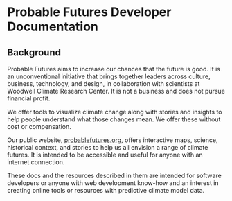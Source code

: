 # Probable Futures Developer Documentation

## Background

Probable Futures aims to increase our chances that the future is good. It is an unconventional initiative that brings together leaders across culture, business, technology, and design, in collaboration with scientists at Woodwell Climate Research Center. It is not a business and does not pursue financial profit.

We offer tools to visualize climate change along with stories and insights to help people understand what those changes mean. We offer these without cost or compensation.

Our public website, [probablefutures.org](https://probablefutures.org), offers interactive maps, science, historical context, and stories to help us all envision a range of climate futures. It is intended to be accessible and useful for anyone with an internet connection.

These docs and the resources described in them are intended for software developers or anyone with web development know-how and an interest in creating online tools or resources with predictive climate model data.  
